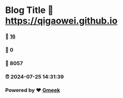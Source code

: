 # Blog Title :link: https://qigaowei.github.io 
### :page_facing_up: [16](https://qigaowei.github.io/tag.html) 
### :speech_balloon: 0 
### :hibiscus: 8057 
### :alarm_clock: 2024-07-25 14:31:39 
### Powered by :heart: [Gmeek](https://github.com/Meekdai/Gmeek)
